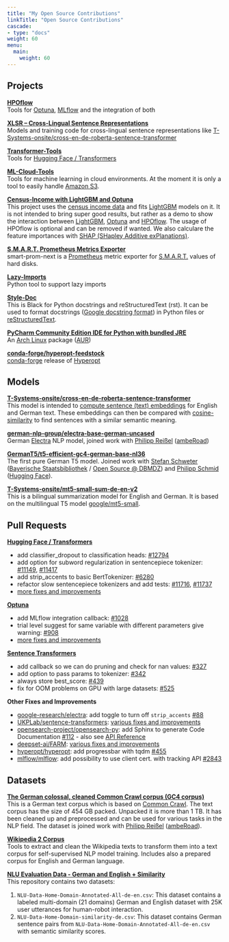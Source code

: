 ```yaml
---
title: "My Open Source Contributions"
linkTitle: "Open Source Contributions"
cascade:
- type: "docs"
weight: 60
menu:
  main:
    weight: 60
---
```


## Projects

**[HPOflow](https://github.com/telekom/HPOflow)**<br/>
Tools for [Optuna](https://optuna.readthedocs.io/),
[MLflow](https://www.mlflow.org/docs/latest/index.html) and
the integration of both

**[XLSR – Cross-Lingual Sentence Representations](https://github.com/German-NLP-Group/xlsr)**<br/>
Models and training code for cross-lingual sentence representations like
[T-Systems-onsite/cross-en-de-roberta-sentence-transformer](https://huggingface.co/T-Systems-onsite/cross-en-de-roberta-sentence-transformer)

**[Transformer-Tools](https://github.com/telekom/transformer-tools)**<br/>
Tools for [Hugging Face / Transformers](https://github.com/huggingface/transformers)

**[ML-Cloud-Tools](https://github.com/telekom/ml-cloud-tools)**<br/>
Tools for machine learning in cloud environments.
At the moment it is only a tool to easily handle [Amazon S3](https://aws.amazon.com/s3/).

**[Census-Income with LightGBM and Optuna](https://github.com/telekom/census-income-lightgbm)**<br/>
This project uses the [census income data](https://archive-beta.ics.uci.edu/ml/datasets/census+income) and
fits [LightGBM](https://lightgbm.readthedocs.io/) models on it.
It is not intended to bring super good results, but rather as a demo to show the interaction between
[LightGBM](https://lightgbm.readthedocs.io/), [Optuna](https://optuna.readthedocs.io/en/stable/index.html) and
[HPOflow](https://github.com/telekom/HPOflow). The usage of HPOflow is optional and can be removed if wanted.
We also calculare the feature importances
with [SHAP (SHapley Additive exPlanations)](https://github.com/slundberg/shap).

**[S.M.A.R.T. Prometheus Metrics Exporter](https://github.com/PhilipMay/smart-prom-next)**<br/>
smart-prom-next is a [Prometheus](https://prometheus.io/docs/introduction/overview/) metric exporter for
[S.M.A.R.T.](https://en.wikipedia.org/wiki/S.M.A.R.T.) values of hard disks.

**[Lazy-Imports](https://github.com/telekom/lazy-imports)**<br/>
Python tool to support lazy imports

**[Style-Doc](https://github.com/telekom/style-doc)**<br/>
This is Black for Python docstrings and reStructuredText (rst). It can be used to format
docstrings ([Google docstring format](https://github.com/google/styleguide/blob/gh-pages/pyguide.md#38-comments-and-docstrings))
in Python files or [reStructuredText](https://www.sphinx-doc.org/en/master/usage/restructuredtext/index.html).

**[PyCharm Community Edition IDE for Python with bundled JRE](https://aur.archlinux.org/packages/pycharm-community-jre)**<br/>
An [Arch Linux](https://archlinux.org/) package ([AUR](https://wiki.archlinux.org/title/Arch_User_Repository))

**[conda-forge/hyperopt-feedstock](https://github.com/conda-forge/hyperopt-feedstock)**<br/>
[conda-forge](https://conda-forge.org/) release of [Hyperopt](https://github.com/hyperopt/hyperopt)

## Models

**[T-Systems-onsite/cross-en-de-roberta-sentence-transformer](https://huggingface.co/T-Systems-onsite/cross-en-de-roberta-sentence-transformer)**<br/>
This model is intended to [compute sentence (text) embeddings](https://www.sbert.net/examples/applications/computing-embeddings/README.html)
for English and German text. These embeddings can then be compared with [cosine-similarity](https://en.wikipedia.org/wiki/Cosine_similarity)
to find sentences with a similar semantic meaning.

**[german-nlp-group/electra-base-german-uncased](https://huggingface.co/german-nlp-group/electra-base-german-uncased)**<br/>
German [Electra](https://arxiv.org/abs/2003.10555) NLP model,
joined work with [Philipp Reißel](https://twitter.com/phil_ipp_)
([ambeRoad](https://amberoad.de/))

**[GermanT5/t5-efficient-gc4-german-base-nl36](https://huggingface.co/GermanT5/t5-efficient-gc4-german-base-nl36)**<br/>
The first pure German T5 model.
Joined work with [Stefan Schweter](https://github.com/stefan-it) ([Bayerische Staatsbibliothek](https://www.digitale-sammlungen.de/) / [Open Source @ DBMDZ](https://github.com/dbmdz)) and [Philipp Schmid ](https://www.philschmid.de/) ([Hugging Face](https://huggingface.co/)).

**[T-Systems-onsite/mt5-small-sum-de-en-v2](https://huggingface.co/T-Systems-onsite/mt5-small-sum-de-en-v2)**<br/>
This is a bilingual summarization model for English and German.
It is based on the multilingual T5 model [google/mt5-small](https://huggingface.co/google/mt5-small).

## Pull Requests

**[Hugging Face / Transformers](https://github.com/huggingface/transformers)**
- add classifier_dropout to classification heads: [#12794](https://github.com/huggingface/transformers/pull/12794)
- add option for subword regularization in sentencepiece tokenizer: [#11149](https://github.com/huggingface/transformers/pull/11149),
[#11417](https://github.com/huggingface/transformers/pull/11417)
- add strip_accents to basic BertTokenizer: [#6280](https://github.com/huggingface/transformers/pull/6280)
- refactor slow sentencepiece tokenizers and add tests: [#11716](https://github.com/huggingface/transformers/pull/11716),
[#11737](https://github.com/huggingface/transformers/pull/11737)
- [more fixes and improvements](https://github.com/huggingface/transformers/pulls?q=is%3Apr+author%3APhilipMay)

**[Optuna](https://github.com/optuna/optuna)**
- add MLflow integration callback: [#1028](https://github.com/optuna/optuna/pull/1028)
- trial level suggest for same variable with different parameters give warning: [#908](https://github.com/optuna/optuna/pull/908)
- [more fixes and improvements](https://github.com/optuna/optuna/pulls?q=is%3Apr+author%3APhilipMay)

**[Sentence Transformers](https://github.com/UKPLab/sentence-transformers)**
- add callback so we can do pruning and check for nan values: [#327](https://github.com/UKPLab/sentence-transformers/pull/327)
- add option to pass params to tokenizer: [#342](https://github.com/UKPLab/sentence-transformers/pull/342)
- always store best_score: [#439](https://github.com/UKPLab/sentence-transformers/pull/439)
- fix for OOM problems on GPU with large datasets: [#525](https://github.com/UKPLab/sentence-transformers/pull/525)

**Other Fixes and Improvements**
- [google-research/electra](https://github.com/google-research/electra): add toggle to turn off `strip_accents` [#88](https://github.com/google-research/electra/pull/88)
- [UKPLab/sentence-transformers](https://github.com/UKPLab/sentence-transformers): [various fixes and improvements](https://github.com/UKPLab/sentence-transformers/pulls?q=is%3Apr+author%3APhilipMay)
- [opensearch-project/opensearch-py](https://github.com/opensearch-project/opensearch-py): add Sphinx to generate Code Documentation [#112](https://github.com/opensearch-project/opensearch-py/pull/112) -
also see [API Reference](https://opensearch-project.github.io/opensearch-py/api-ref.html)
- [deepset-ai/FARM](https://github.com/deepset-ai/FARM): [various fixes and improvements](https://github.com/deepset-ai/FARM/pulls?q=is%3Apr+author%3APhilipMay)
- [hyperopt/hyperopt](https://github.com/hyperopt/hyperopt): add progressbar with tqdm [#455](https://github.com/hyperopt/hyperopt/pull/455)
- [mlflow/mlflow](https://github.com/mlflow/mlflow): add possibility to use client cert. with tracking API [#2843](https://github.com/mlflow/mlflow/pull/2843)

## Datasets

**[The German colossal, cleaned Common Crawl corpus (GC4 corpus)](https://german-nlp-group.github.io/projects/gc4-corpus.html)**<br/>
This is a German text corpus which is based on [Common Crawl](https://commoncrawl.org/).
The text corpus has the size of 454 GB packed. Unpacked it is more than 1 TB.
It has been cleaned up and preprocessed and can be used for various tasks in the NLP field.
The dataset is joined work with [Philipp Reißel](https://twitter.com/phil_ipp_)
([ambeRoad](https://amberoad.de/)).

**[Wikipedia 2 Corpus](https://github.com/GermanT5/wikipedia2corpus)**<br/>
Tools to extract and clean the Wikipedia texts to transform them into a text corpus for self-supervised NLP model training.
Includes also a prepared corpus for English and German language.

**[NLU Evaluation Data - German and English + Similarity](https://github.com/t-systems-on-site-services-gmbh/NLU-Evaluation-Data-de-en)**<br/>
This repository contains two datasets:
1. `NLU-Data-Home-Domain-Annotated-All-de-en.csv`: This dataset contains a labeled multi-domain (21 domains) German and English dataset with 25K user utterances for human-robot interaction.
2. `NLU-Data-Home-Domain-similarity-de.csv`: This dataset contains German sentence pairs from `NLU-Data-Home-Domain-Annotated-All-de-en.csv` with semantic similarity scores.
